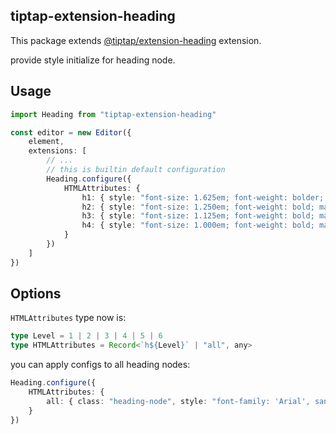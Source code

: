 ## tiptap-extension-heading

This package extends [@tiptap/extension-heading](https://tiptap.dev/docs/editor/extensions/nodes/heading) extension.

provide style initialize for heading node.

## Usage

```typescript
import Heading from "tiptap-extension-heading"

const editor = new Editor({
    element,
    extensions: [
        // ...
        // this is builtin default configuration
        Heading.configure({
            HTMLAttributes: {
                h1: { style: "font-size: 1.625em; font-weight: bolder; margin-top: 0.5em" },
                h2: { style: "font-size: 1.250em; font-weight: bold; margin-top: 0.5em" },
                h3: { style: "font-size: 1.125em; font-weight: bold; margin-top: 0.3em" },
                h4: { style: "font-size: 1.000em; font-weight: bold; margin-top: 0.3em" }
            }
        })
    ]
})
```

## Options

`HTMLAttributes` type now is:
```typescript
type Level = 1 | 2 | 3 | 4 | 5 | 6
type HTMLAttributes = Record<`h${Level}` | "all", any>
```

you can apply configs to all heading nodes:
```typescript
Heading.configure({
    HTMLAttributes: {
        all: { class: "heading-node", style: "font-family: 'Arial', sans-serif" }
    }
})
```
